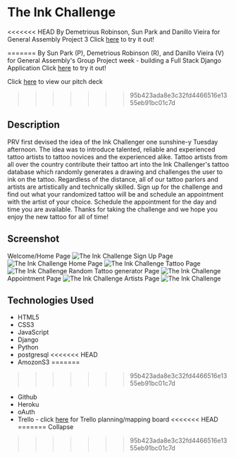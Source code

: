 # The Ink Challenge
<<<<<<< HEAD
By Demetrious Robinson, Sun Park and Danillo Vieira for General Assembly Project 3
Click [here](http://inkchallenger.herokuapp.com/) to try it out!


=======
By Sun Park (P), Demetrious Robinson (R), and Danillo Vieira (V) for General Assembly's Group Project week  - building a Full Stack Django Application
Click [here](http://inkchallenger.herokuapp.com/) to try it out!

Click [here](https://onedrive.live.com/View.aspx?resid=FA8B793D1DE798A9!318&authkey=!AM7NxJz8PK5sWKI) to view our pitch deck
>>>>>>> 95b423ada8e3c32fd4466516e1355eb91bc01c7d


## Description
PRV first devised the idea of the Ink Challenger one sunshine-y Tuesday afternoon. The idea was to introduce talented, reliable and experienced tattoo artists to tattoo novices and the experienced alike. Tattoo artists from all over the country contribute their tattoo art into the Ink Challenger's tattoo database which randomly generates a drawing and challenges the user to ink on the tattoo. Regardless of the distance, all of our tattoo parlors and artists are artistically and technically skilled. Sign up for the challenge and find out what your randomized tattoo will be and schedule an appointment with the artist of your choice. Schedule the appointment for the day and time you are available. Thanks for taking the challenge and we hope you enjoy the new tattoo for all of time!

## Screenshot
Welcome/Home Page
![The Ink Challenge](https://i.imgur.com/EtRVCmb.png "The Ink Challenge Home Pafe")
Sign Up Page
![The Ink Challenge](https://i.imgur.com/HM9qfDt.png "Sign Up page")
Home Page
![The Ink Challenge](https://i.imgur.com/kmNKQsC.png "Home Page")
Tattoo Page
![The Ink Challenge](https://i.imgur.com/dK8CoiD.png "Tattoo Page")
Random Tattoo generator Page
![The Ink Challenge](https://i.imgur.com/eFfwhY7.png "Recommended")
Appointment Page
![The Ink Challenge](https://i.imgur.com/NwoUUY2.png "Appointment Page")
Artists Page
![The Ink Challenge](https://i.imgur.com/4E9jp8g.png "Artists page")




## Technologies Used
* HTML5
* CSS3
* JavaScript
* Django
* Python
* postgresql
<<<<<<< HEAD
* AmozonS3
=======
>>>>>>> 95b423ada8e3c32fd4466516e1355eb91bc01c7d
* Github
* Heroku
* oAuth
* Trello - click [here](https://trello.com/b/595tEhne/the-ink-challenger) for Trello planning/mapping board
<<<<<<< HEAD
=======
Collapse



>>>>>>> 95b423ada8e3c32fd4466516e1355eb91bc01c7d
